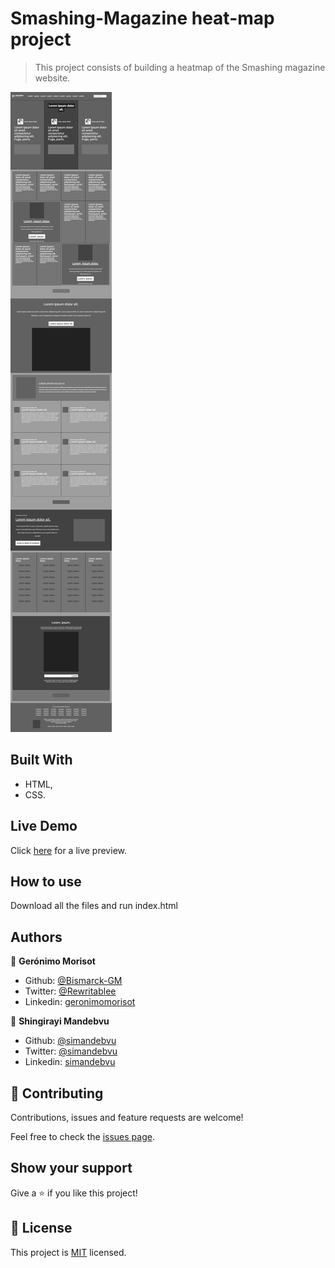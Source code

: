 # Smashing-Magazine heat-map project

> This project consists of building a heatmap of the Smashing magazine website.

![screenshot](/assets/img/screenshot.png)

## Built With

- HTML,
- CSS.

## Live Demo

Click [here](https://raw.githack.com/Bismarck-GM/microverse-design-teardown/development/index.html) for a live preview.

## How to use

Download all the files and run index.html

## Authors

👤 **Gerónimo Morisot**

- Github: [@Bismarck-GM](https://github.com/Bismarck-GM)
- Twitter: [@Rewritablee](https://twitter.com/Rewritablee)
- Linkedin: [geronimomorisot](https://linkedin.com/in/geronimomorisot)

👤 **Shingirayi Mandebvu**

- Github: [@simandebvu](https://github.com/simandebvu)
- Twitter: [@simandebvu](https://twitter.com/simandebvu)
- Linkedin: [simandebvu](https://www.linkedin.com/in/simandebvu/)

## 🤝 Contributing

Contributions, issues and feature requests are welcome!

Feel free to check the [issues page](issues/).

## Show your support

Give a ⭐️ if you like this project!

## 📝 License

This project is [MIT](lic.url) licensed.
